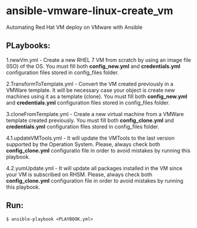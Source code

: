 # ansible-vmware-linux-create_vm
Automating Red Hat VM deploy on VMware with Ansible

## PLaybooks:

1.newVm.yml - Create a new RHEL 7 VM from scratch by using an image file (ISO) of the OS. You must fill both **config_new.yml** and **credentials.yml** configuration files stored in config_files folder.

2.TransformToTemplate.yml - Convert the VM created previously in a VMWare template. It will be necessary case your object is create new machines using it as a template (clone). You must fill both **config_new.yml** and **credentials.yml** configuration files stored in config_files folder.

3.cloneFromTemplate.yml - Create a new virtual machine from a VMWare template created previously. You must fill both **config_clone.yml** and **credentials.yml** configuration files stored in config_files folder.

4.1.updateVMTools.yml - It will update the VMTools to the last version supported by the Operation System. Please, always check both **config_clone.yml** configuratio file in order to avoid mistakes by running this playbook.

4.2.yumUpdate.yml - It will update all packages installed in the VM since your VM is subscribed on RHSM. Please, always check both **config_clone.yml** configuration file in order to avoid mistakes by running this playbook.

## Run:

```$ ansible-playbook <PLAYBOOK.yml>```
